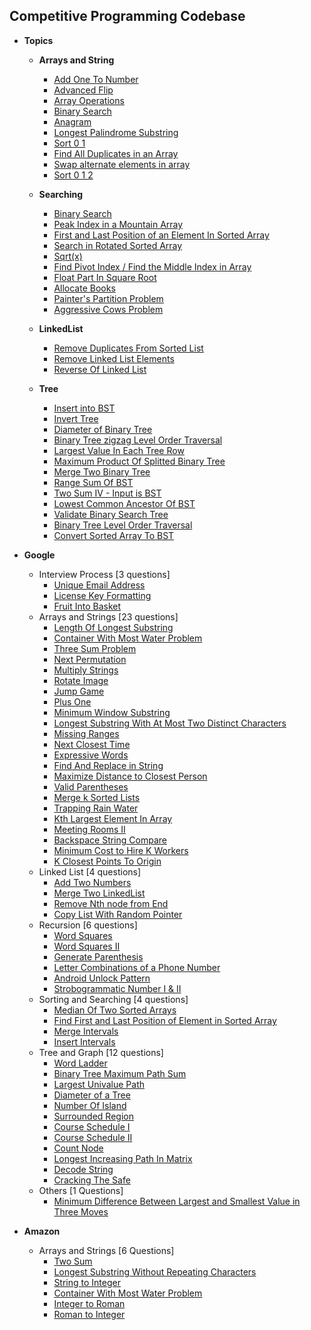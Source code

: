 Competitive Programming Codebase
----------------------------------

* **Topics**
    * <b>Arrays and String</b>
        - <a href="src/main/com/sumit/coding/arrays/AddOneToNumber.java">Add One To Number</a>
        - <a href="src/main/com/sumit/coding/arrays/AdvancedFlipProblem.java">Advanced Flip</a>
        - <a href="src/main/com/sumit/coding/arrays/ArrayOperations.java">Array Operations</a>
        - <a href="src/main/com/sumit/coding/arrays/BinarySearch.java">Binary Search</a>
        - <a href="src/main/com/sumit/coding/arrays/AnagramProblem.java">Anagram</a>
        - <a href="src/main/com/sumit/coding/arrays/LongestPalindromeSubstringProblem.java">Longest Palindrome
          Substring</a>
        - <a href="src/main/com/sumit/coding/arrays/SortZeroOne.java">Sort 0 1</a>
        - <a href="src/main/com/sumit/coding/arrays/FindAllDuplicatesInArray.java">Find All Duplicates in an Array</a>
        - <a href="src/main/com/sumit/coding/arrays/ArraySwapAlternate.java">Swap alternate elements in array</a>
        - <a href="src/main/com/sumit/coding/arrays/SortZeroOneTwo.java">Sort 0 1 2</a>

    * <b>Searching</b>
        - <a href="src/main/com/sumit/coding/arrays/BinarySearch.java">Binary Search</a>
        - <a href="src/main/com/sumit/coding/arrays/PeakIndexInMountainArray.java">Peak Index in a Mountain Array</a>
        - <a href="src/main/com/sumit/coding/arrays/FirstAndLastPositionOfElementInSortedArrayProblem.java">First and
          Last Position of an Element In Sorted Array</a>
        - <a href="src/main/com/sumit/coding/arrays/SearchInRotatedSortedArray.java">Search in Rotated Sorted Array</a>
        - <a href="src/main/com/sumit/coding/arrays/SquareRootProblem.java">Sqrt(x)</a>
        - <a href="src/main/com/sumit/coding/arrays/FindPivotIndex.java">Find Pivot Index / Find the Middle Index in
          Array </a>
        - <a href="src/main/com/sumit/coding/math/FloatPartInSquareRoot.java">Float Part In Square Root</a>
        - <a href="src/main/com/sumit/coding/arrays/AllocateBooksProblem.java">Allocate Books</a>
        - <a href="src/main/com/sumit/coding/arrays/PaintersProblem.java">Painter's Partition Problem</a>
        - <a href="src/main/com/sumit/coding/arrays/AggressiveCowsProblem.java">Aggressive Cows Problem</a>
    * <b>LinkedList</b>
        - <a href="src/main/com/sumit/coding/linkedList/RemoveDuplicatesFromSortedListProblem.java">Remove Duplicates
          From Sorted List</a>
        - <a href="src/main/com/sumit/coding/linkedList/RemoveLinkedListElements.java">Remove Linked List Elements</a>
        - <a href="src/main/com/sumit/coding/linkedList/ReverseOfLinkedList.java">Reverse Of Linked List</a>
    * <b>Tree</b>
        - <a href="src/main/com/sumit/coding/tree/InsertIntoBSTProblem.java">Insert into BST</a>
        - <a href="src/main/com/sumit/coding/tree/InvertTreeProblem.java">Invert Tree</a>
        - <a href="src/main/com/sumit/coding/tree/DiameterOfBinaryTree.java">Diameter of Binary Tree</a>
        - <a href="src/main/com/sumit/coding/tree/BinaryTreeZigzagLevelOrderTraversalProblem.java">Binary Tree zigzag
          Level Order Traversal</a>
        - <a href="src/main/com/sumit/coding/tree/LargestValueInEachTreeRow.java">Largest Value In Each Tree Row</a>
        - <a href="src/main/com/sumit/coding/tree/MaximumProductOfSplittedBinaryTreeProblem.java">Maximum Product Of
          Splitted Binary Tree</a>
        - <a href="src/main/com/sumit/coding/tree/MergeTwoBinaryTreeProblem.java">Merge Two Binary Tree</a>
        - <a href="src/main/com/sumit/coding/tree/RangeSumOfBST.java">Range Sum Of BST</a>
        - <a href="src/main/com/sumit/coding/tree/TwoSumIVProblem.java">Two Sum IV - Input is BST</a>
        - <a href="src/main/com/sumit/coding/tree/LowestCommonAncestorOfBSTProblem.java">Lowest Common Ancestor Of
          BST</a>
        - <a href="src/main/com/sumit/coding/tree/ValidateBinarySearchTreeProblem.java">Validate Binary Search Tree</a>
        - <a href="src/main/com/sumit/coding/tree/BinaryTreeLevelOrderTraversalProblem.java">Binary Tree Level Order
          Traversal</a>
        - <a href="src/main/com/sumit/coding/tree/ConvertSortedArrayToBSTProblem.java">Convert Sorted Array To BST</a>

* **Google**
    * Interview Process [3 questions]
        - <a href="src/main/com/sumit/coding/google/InterviewProcess/UniqueEmailAddressProblem.java">Unique Email
          Address</a>
        - <a href="src/main/com/sumit/coding/google/InterviewProcess/LicenseKeyFormattingProblem.java">License Key
          Formatting</a>
        - <a href="src/main/com/sumit/coding/google/InterviewProcess/FruitIntoBasketProblem.java">Fruit Into Basket</a>
    * Arrays and Strings [23 questions]
        - <a href="src/main/com/sumit/coding/google/arraysAndStrings/LengthOfLongestSubstringProblem.java">Length Of
          Longest Substring</a>
        - <a href="src/main/com/sumit/coding/google/arraysAndStrings/ContainerWithMostWaterProblem.java">Container With
          Most Water Problem</a>
        - <a href="src/main/com/sumit/coding/google/arraysAndStrings/ThreeSumProblem.java">Three Sum Problem</a>
        - <a href="src/main/com/sumit/coding/google/arraysAndStrings/NextPermutationProblem.java">Next Permutation</a>
        - <a href="src/main/com/sumit/coding/google/arraysAndStrings/MultiplyStringsProblem.java">Multiply Strings</a>
        - <a href="src/main/com/sumit/coding/google/arraysAndStrings/RotateImageProblem.java">Rotate Image</a>
        - <a href="src/main/com/sumit/coding/google/arraysAndStrings/JumpGameProblem.java">Jump Game</a>
        - <a href="src/main/com/sumit/coding/google/arraysAndStrings/PlusOneProblem.java">Plus One</a>
        - <a href="src/main/com/sumit/coding/google/arraysAndStrings/MinimumWindowSubstringProblem.java">Minimum Window
          Substring</a>
        - <a href="src/main/com/sumit/coding/google/arraysAndStrings/LongestSubstringWithAtMostTwoDistinctCharactersProblem.java">
          Longest Substring With At Most Two Distinct Characters</a>
        - <a href="src/main/com/sumit/coding/google/arraysAndStrings/MissingRangesProblem.java">Missing Ranges</a>
        - <a href="src/main/com/sumit/coding/google/arraysAndStrings/NextClosestTimeProblem.java">Next Closest Time</a>
        - <a href="src/main/com/sumit/coding/google/arraysAndStrings/ExpressiveWordsProblem.java">Expressive Words</a>
        - <a href="src/main/com/sumit/coding/google/arraysAndStrings/FindAndReplaceInStringProblem.java">Find And
          Replace in String</a>
        - <a href="src/main/com/sumit/coding/google/arraysAndStrings/MaximizeDistanceToClosestPersonProblem.java">
          Maximize Distance to Closest Person</a>
        - <a href="src/main/com/sumit/coding/google/arraysAndStrings/ValidParenthesesProblem.java">Valid Parentheses</a>
        - <a href="src/main/com/sumit/coding/google/arraysAndStrings/MergeKSortedListProblem.java">Merge k Sorted
          Lists</a>
        - <a href="src/main/com/sumit/coding/google/arraysAndStrings/TrappingRainWaterProblem.java">Trapping Rain
          Water</a>
        - <a href="src/main/com/sumit/coding/google/arraysAndStrings/KthLargestElementInArrayProblem.java">Kth Largest
          Element In Array</a>
        - <a href="src/main/com/sumit/coding/google/arraysAndStrings/MeetingRoomsIIProblem.java">Meeting Rooms II</a>
        - <a href="src/main/com/sumit/coding/google/arraysAndStrings/BackspaceStringCompareProblem.java">Backspace
          String Compare</a>
        - <a href="src/main/com/sumit/coding/google/arraysAndStrings/MinimumCostToHireKWorkersProblem.java">Minimum Cost
          to Hire K Workers</a>
        - <a href="src/main/com/sumit/coding/google/arraysAndStrings/KClosestPointsToOriginProblem.java">K Closest
          Points To Origin</a>
    * Linked List [4 questions]
        - <a href="src/main/com/sumit/coding/google/LinkedList/AddTwoNumbers.java">Add Two Numbers</a>
        - <a href="src/main/com/sumit/coding/google/LinkedList/MergeTwoListProblem.java">Merge Two LinkedList</a>
        - <a href="src/main/com/sumit/coding/google/LinkedList/RemoveNthNodeFromEnd.java">Remove Nth node from End</a>
        - <a href="src/main/com/sumit/coding/google/LinkedList/CopyListWithRandomPointerProblem.java">Copy List With
          Random Pointer</a>
    * Recursion [6 questions]
        - <a href="src/main/com/sumit/coding/google/recursion/WordSquaresProblem.java">Word Squares</a>
        - <a href="src/main/com/sumit/coding/google/recursion/WordSearchIIProblem.java">Word Squares II</a>
        - <a href="src/main/com/sumit/coding/google/recursion/GenerateParenthesisProblem.java">Generate Parenthesis</a>
        - <a href="src/main/com/sumit/coding/google/recursion/LetterCombinationsofPhoneNumberProblem.java">Letter
          Combinations of a Phone Number</a>
        - <a href="src/main/com/sumit/coding/google/recursion/AndroidUnlockPatternProblem.java">Android Unlock
          Pattern</a>
        - <a href="src/main/com/sumit/coding/google/recursion/StrobogrammaticNumberProblem.java">Strobogrammatic Number
          I & II</a>
    * Sorting and Searching [4 questions]
        - <a href="src/main/com/sumit/coding/google/SearchingSorting/MedianOfTwoSortedArraysProblem.java">Median Of Two
          Sorted Arrays</a>
        - <a href="src/main/com/sumit/coding/google/SearchingSorting/FindFirstAndLastPositionOfElementInSortedArrayProblem.java">
          Find First and Last Position of Element in Sorted Array</a>
        - <a href="src/main/com/sumit/coding/google/SearchingSorting/MergeIntervalsProblem.java">Merge Intervals</a>
        - <a href="src/main/com/sumit/coding/google/SearchingSorting/InsertIntervalProblem.java">Insert Intervals</a>
    * Tree and Graph [12 questions]
        - <a href="src/main/com/sumit/coding/google/treeAndGraph/WordLadderProblem.java">Word Ladder</a>
        - <a href="src/main/com/sumit/coding/google/treeAndGraph/BinaryTreeMaximumPathSumProblem.java">Binary Tree
          Maximum Path Sum</a>
        - <a href="src/main/com/sumit/coding/google/treeAndGraph/LargestUnivaluePathProblem.java">Largest Univalue
          Path</a>
        - <a href="src/main/com/sumit/coding/google/treeAndGraph/DiameterOfTreeProblem.java">Diameter of a Tree</a>
        - <a href="src/main/com/sumit/coding/google/treeAndGraph/NumberOfIslandProblem.java">Number Of Island</a>
        - <a href="src/main/com/sumit/coding/google/treeAndGraph/SurroundedRegionProblem.java">Surrounded Region</a>
        - <a href="src/main/com/sumit/coding/google/treeAndGraph/CourseScheduleI.java">Course Schedule I</a>
        - <a href="src/main/com/sumit/coding/google/treeAndGraph/CourseScheduleII.java">Course Schedule II</a>
        - <a href="src/main/com/sumit/coding/google/treeAndGraph/CountNodeProblem.java">Count Node</a>
        - <a href="src/main/com/sumit/coding/google/treeAndGraph/LongestIncreasingPathInMatrixProblem.java">Longest
          Increasing Path In Matrix</a>
        - <a href="src/main/com/sumit/coding/google/treeAndGraph/DecodeStringProblem.java">Decode String</a>
        - <a href="src/main/com/sumit/coding/google/treeAndGraph/CrackingTheSafeProblem.java">Cracking The Safe</a>
    * Others [1 Questions]
        - <a href="src/main/com/sumit/coding/google/Others/MinDiffBwLargestAndSmallestInThreeMovesProblem.java">Minimum
          Difference Between Largest and Smallest Value in Three Moves</a>
* **Amazon**
    * Arrays and Strings [6 Questions]
        - <a href="src/main/com/sumit/coding/amazon/arraysAndStrings/TwoSumProblem.java">Two Sum</a>
        - <a href="src/main/com/sumit/coding/amazon/arraysAndStrings/LongestSubstringWithoutRepeatingCharactersProblem.java">
          Longest Substring Without Repeating Characters</a>
        - <a href="src/main/com/sumit/coding/amazon/arraysAndStrings/StringToIntegerProblem.java">String to Integer</a>
        - <a href="src/main/com/sumit/coding/google/arraysAndStrings/ContainerWithMostWaterProblem.java">Container With
          Most Water Problem</a>
        - <a href="src/main/com/sumit/coding/amazon/arraysAndStrings/IntegerToRomanProblem.java">Integer to Roman</a>
        - <a href="src/main/com/sumit/coding/amazon/arraysAndStrings/RomanToIntegerProblem.java">Roman to Integer</a>
